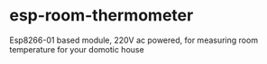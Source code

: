 # esp-room-thermometer
Esp8266-01 based module, 220V ac powered, for measuring room temperature for your domotic house
